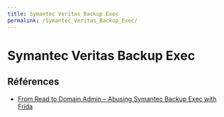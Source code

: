 ```yaml
---
title: Symantec Veritas Backup Exec
permalink: /Symantec_Veritas_Backup_Exec/
---
```


# Symantec Veritas Backup Exec

Références
----------

-   [From Read to Domain Admin – Abusing Symantec Backup Exec with Frida](https://blog.silentsignal.eu/2014/02/27/from-read-to-domain-admin-abusing-symantec-backup-exec-with-frida/)


